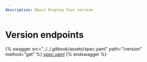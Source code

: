 ```yaml
---
description: About Droptop Four version
---
```


# Version endpoints

{% swagger src="../../.gitbook/assets/spec.yaml" path="/version" method="get" %}
[spec.yaml](../../.gitbook/assets/spec.yaml)
{% endswagger %}
